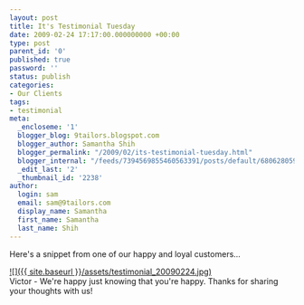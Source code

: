 ```yaml
---
layout: post
title: It's Testimonial Tuesday
date: 2009-02-24 17:17:00.000000000 +00:00
type: post
parent_id: '0'
published: true
password: ''
status: publish
categories:
- Our Clients
tags:
- testimonial
meta:
  _encloseme: '1'
  blogger_blog: 9tailors.blogspot.com
  blogger_author: Samantha Shih
  blogger_permalink: "/2009/02/its-testimonial-tuesday.html"
  blogger_internal: "/feeds/7394569855460563391/posts/default/6806280593985734842"
  _edit_last: '2'
  _thumbnail_id: '2238'
author:
  login: sam
  email: sam@9tailors.com
  display_name: Samantha
  first_name: Samantha
  last_name: Shih
---
```

Here's a snippet from one of our happy and loyal customers...

[![]({{ site.baseurl }}/assets/testimonial_20090224.jpg)](http://1.bp.blogspot.com/_RlJ3L7W6dBw/SaQvZJwC_cI/AAAAAAAAHSs/KRqllbft56U/s1600-h/testimonial_20090224.jpg)  
Victor - We're happy just knowing that you're happy. Thanks for sharing your thoughts with us!